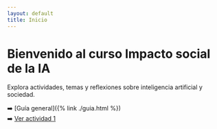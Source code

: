 ```yaml
---
layout: default
title: Inicio
---
```


# Bienvenido al curso Impacto social de la IA

Explora actividades, temas y reflexiones sobre inteligencia artificial y sociedad.

➡️ [Guía general]({% link ./guia.html %})  
➡️ [Ver actividad 1](actividades/actividad_s01)
